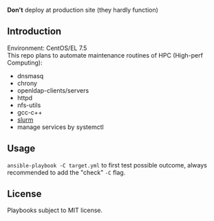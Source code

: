 __Don't__ deploy at production site (they hardly function)
## Introduction
Environment: CentOS/EL 7.5  
This repo plans to automate maintenance routines of HPC (High-perf Computing):
- dnsmasq
- chrony
- openldap-clients/servers
- httpd
- nfs-utils
- gcc-c++
- [slurm](https://github.com/SchedMD/slurm)
- manage services by systemctl

## Usage
`ansible-playbook -C target.yml` to first test possible outcome, always recommended to add the "check" `-C` flag.
## License
Playbooks subject to MIT license.
